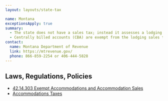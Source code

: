 ```yaml
---
layout: layouts/state-tax

name: Montana
exceptionsApply: true
summary:
  - The state does not have a sales tax; instead it assesses a lodging sales tax for hotel stay.
  - Centrally billed accounts (CBA) are exempt from the lodging sales tax.
contact:
  name: Montana Department of Revenue
  link: https://mtrevenue.gov/
  phone: 866-859-2254 or 406-444-5828
---
```


## Laws, Regulations, Policies

* [42.14.303 Exempt Accommodations and Accommodation Sales](https://rules.mt.gov/gateway/ruleno.asp?RN=42.14.303)
* [Accommodations Taxes](https://leg.mt.gov/content/Publications/fiscal/leg_reference/Brochures/Accommodations-Taxes-2020_Final.pdf)
